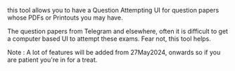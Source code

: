 this tool allows you to have a Question Attempting UI for question papers whose PDFs or Printouts you may have.

The question papers from Telegram and elsewhere, often it is difficult to get a computer based UI to attempt these exams. Fear not, this tool helps. 

Note : A lot of features will be added from 27May2024, onwards so if you are patient you're in for a treat.
